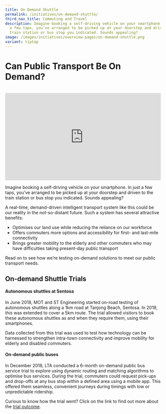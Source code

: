 ```yaml
---
title: On Demand Shuttle
permalink: /initiatives/on-demand-shuttle/
third_nav_title: Commuting and Travel
description: Imagine booking a self-driving vehicle on your smartphone. In just
  a few taps, you’ve arranged to be picked up at your doorstep and driven to the
  train station or bus stop you indicated. Sounds appealing?
image: /images/initiatives/overview-pages/on-demand-shuttle.png
variant: tiptap
---
```

# Can Public Transport Be On Demand?
<br>
<div style="max-width: 1280px">
    <div style="height: 0;
            overflow: hidden;
            position: relative;
            padding-bottom: 56.25%;">
           <iframe src="https://www.youtube.com/embed/3Wq70ih3YQg" height="720" width="1280" frameborder="0" title="YouTube video player" allow="accelerometer; autoplay; clipboard-write; encrypted-media; gyroscope; picture-in-picture" style="top: 0;
                left: 0;
                right: 0;
                bottom: 0;
                height: 100%;
                border: none;
                max-width: 100%;
                position: absolute;"></iframe>

    </div>
</div>

Imagine booking a self-driving vehicle on your smartphone. In just a few taps, you’ve arranged to be picked up at your doorstep and driven to the train station or bus stop you indicated. Sounds appealing?

A real-time, demand-driven intelligent transport system like this could be our reality in the not-so-distant future. Such a system has several attractive benefits:
* Optimises our land use while reducing the reliance on our workforce
* Offers commuters more options and accessibility for first- and last-mile connectivity
* Brings greater mobility to the elderly and other commuters who may have difficulties taking present-day public transport

Read on to see how we’re testing on-demand solutions to meet our public transport needs.

##   On-demand Shuttle Trials

#### Autonomous shuttles at Sentosa
  
In June 2018, MOT and ST Engineering started on-road testing of autonomous shuttles along a 1km road at Tanjong Beach, Sentosa. In 2019, this was extended to cover a 5km route. The trial allowed visitors to book these autonomous shuttles as and when they require them, using their smartphones.

Data collected from this trial was used to test how technology can be harnessed to strengthen intra-town connectivity and improve mobility for elderly and disabled commuters.

#### On-demand public buses

In December 2018, LTA conducted a 6-month on-demand public bus service trial to explore using dynamic routing and matching algorithms to optimise bus services. During the trial, commuters could request pick-ups and drop-offs at any bus stop within a defined area using a mobile app. This offered them seamless, convenient journeys during timings with low or unpredictable ridership.

Curious to know how the trial went? Click on the link to find out more about the <a href="https://www.lta.gov.sg/content/ltagov/en/newsroom/2019/5/2/conclusion-of-trial-for-on-demand-public-buses.html" target="_blank"> trial outcome</a>.